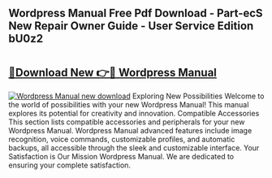 ## Wordpress Manual Free Pdf Download - Part-ecS New Repair Owner Guide - User Service Edition bU0z2

# <h2><a href="http://cf16588.oget.top/?id=Wordpress+Manual">🔗Download New 👉🔴 Wordpress Manual</a></h2>

[![Wordpress Manual new download](https://i.imgur.com/5g1atiW.png)](http://cf16588.oget.top/?id=Wordpress+Manual)
Exploring New Possibilities Welcome to the world of possibilities with your new Wordpress Manual! This manual explores its potential for creativity and innovation. Compatible Accessories This section lists compatible accessories and peripherals for your new Wordpress Manual. Wordpress Manual advanced features include image recognition, voice commands, customizable profiles, and automatic backups, all accessible through the sleek and customizable interface. Your Satisfaction is Our Mission Wordpress Manual. We are dedicated to ensuring your complete satisfaction.
